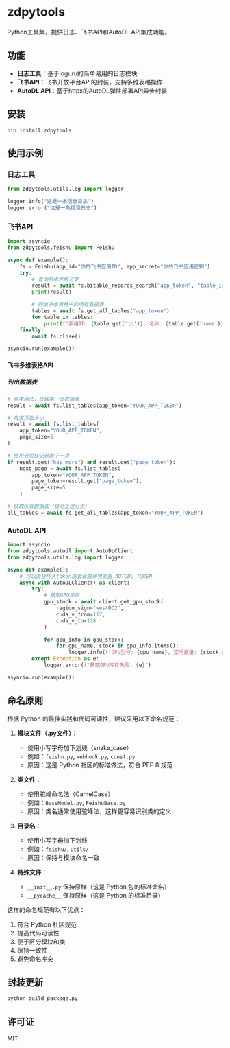 # zdpytools

Python工具集，提供日志、飞书API和AutoDL API集成功能。

## 功能

- **日志工具**：基于loguru的简单易用的日志模块
- **飞书API**：飞书开放平台API的封装，支持多维表格操作
- **AutoDL API**：基于httpx的AutoDL弹性部署API异步封装

## 安装

```
pip install zdpytools
```

## 使用示例

### 日志工具

```python
from zdpytools.utils.log import logger

logger.info("这是一条信息日志")
logger.error("这是一条错误日志")
```

### 飞书API

```python
import asyncio
from zdpytools.feishu import Feishu

async def example():
    fs = Feishu(app_id="你的飞书应用ID", app_secret="你的飞书应用密钥")
    try:
        # 查询多维表格记录
        result = await fs.bitable_records_search("app_token", "table_id")
        print(result)

        # 列出多维表格中的所有数据表
        tables = await fs.get_all_tables("app_token")
        for table in tables:
            print(f"表格ID: {table.get('id')}, 名称: {table.get('name')}")
    finally:
        await fs.close()

asyncio.run(example())
```

#### 飞书多维表格API

##### 列出数据表

```python
# 基本用法，获取第一页数据表
result = await fs.list_tables(app_token="YOUR_APP_TOKEN")

# 指定页面大小
result = await fs.list_tables(
    app_token="YOUR_APP_TOKEN",
    page_size=5
)

# 使用分页标记获取下一页
if result.get("has_more") and result.get("page_token"):
    next_page = await fs.list_tables(
        app_token="YOUR_APP_TOKEN",
        page_token=result.get("page_token"),
        page_size=5
    )

# 获取所有数据表（自动处理分页）
all_tables = await fs.get_all_tables(app_token="YOUR_APP_TOKEN")
```

### AutoDL API

```python
import asyncio
from zdpytools.autodl import AutoDLClient
from zdpytools.utils.log import logger

async def example():
    # 可以直接传入token或者设置环境变量 AUTODL_TOKEN
    async with AutoDLClient() as client:
        try:
            # 获取GPU库存
            gpu_stock = await client.get_gpu_stock(
                region_sign="westDC2",
                cuda_v_from=117,
                cuda_v_to=128
            )

            for gpu_info in gpu_stock:
                for gpu_name, stock in gpu_info.items():
                    logger.info(f"GPU型号: {gpu_name}, 空闲数量: {stock.get('idle_gpu_num')}")
        except Exception as e:
            logger.error(f"获取GPU库存失败: {e}")

asyncio.run(example())
```


## 命名原则

根据 Python 的最佳实践和代码可读性，建议采用以下命名规范：

1. **模块文件（.py文件）**：
   - 使用小写字母加下划线（snake_case）
   - 例如：`feishu.py`, `webhook.py`, `const.py`
   - 原因：这是 Python 社区的标准做法，符合 PEP 8 规范

2. **类文件**：
   - 使用驼峰命名法（CamelCase）
   - 例如：`BaseModel.py`, `FeishuBase.py`
   - 原因：类名通常使用驼峰法，这样更容易识别类的定义

3. **目录名**：
   - 使用小写字母加下划线
   - 例如：`feishu/`, `utils/`
   - 原因：保持与模块命名一致

4. **特殊文件**：
   - `__init__.py` 保持原样（这是 Python 包的标准命名）
   - `__pycache__` 保持原样（这是 Python 的标准目录）

这样的命名规范有以下优点：
1. 符合 Python 社区规范
2. 提高代码可读性
3. 便于区分模块和类
4. 保持一致性
5. 避免命名冲突





## 封装更新

<!-- 修改setup.py中的版本
```python
    version="xxx",
```

修改__init__.py中的版本
```python
__version__ = "0.1.1"
```



运行构建脚本 -->
```bash
python build_package.py
```
<!-- 发布
```bash
twine upload dist/*
``` -->

## 许可证

MIT
